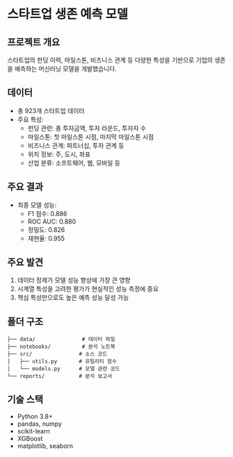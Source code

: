 # 스타트업 생존 예측 모델

## 프로젝트 개요
스타트업의 펀딩 이력, 마일스톤, 비즈니스 관계 등 다양한 특성을 기반으로 기업의 생존을 예측하는 머신러닝 모델을 개발했습니다.

## 데이터
- 총 923개 스타트업 데이터
- 주요 특성:
  - 펀딩 관련: 총 투자금액, 투자 라운드, 투자자 수
  - 마일스톤: 첫 마일스톤 시점, 마지막 마일스톤 시점
  - 비즈니스 관계: 파트너십, 투자 관계 등
  - 위치 정보: 주, 도시, 좌표
  - 산업 분류: 소프트웨어, 웹, 모바일 등

## 주요 결과
- 최종 모델 성능:
  - F1 점수: 0.886
  - ROC AUC: 0.880
  - 정밀도: 0.826
  - 재현율: 0.955

## 주요 발견
1. 데이터 정제가 모델 성능 향상에 가장 큰 영향
2. 시계열 특성을 고려한 평가가 현실적인 성능 측정에 중요
3. 핵심 특성만으로도 높은 예측 성능 달성 가능

## 폴더 구조
```
├── data/               # 데이터 파일
├── notebooks/          # 분석 노트북
├── src/               # 소스 코드
│   ├── utils.py       # 유틸리티 함수
│   └── models.py      # 모델 관련 코드
└── reports/           # 분석 보고서
```

## 기술 스택
- Python 3.8+
- pandas, numpy
- scikit-learn
- XGBoost
- matplotlib, seaborn
